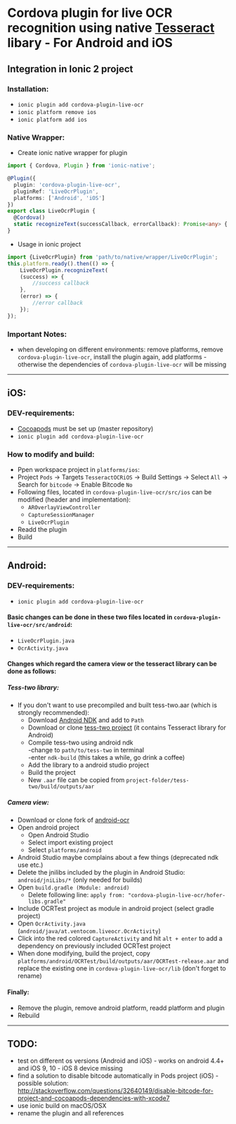 # Cordova plugin for live OCR recognition using native [Tesseract](https://github.com/tesseract-ocr/tesseract) libary - For Android and iOS

## Integration in Ionic 2 project

### Installation:
* `ionic plugin add cordova-plugin-live-ocr`
* `ionic platform remove ios`
* `ionic platform add ios`

### Native Wrapper:
* Create ionic native wrapper for plugin  
```typescript
import { Cordova, Plugin } from 'ionic-native';

@Plugin({
  plugin: 'cordova-plugin-live-ocr',
  pluginRef: 'LiveOcrPlugin',
  platforms: ['Android', 'iOS']
})
export class LiveOcrPlugin {
  @Cordova()
  static recognizeText(successCallback, errorCallback): Promise<any> { return; }
}
```

* Usage in ionic project  
```typescript
import {LiveOcrPlugin} from 'path/to/native/wrapper/LiveOcrPlugin';
this.platform.ready().then(() => {
    LiveOcrPlugin.recognizeText(
    (success) => {
        //success callback
    },
    (error) => {
        //error callback
    });
});
```

### Important Notes:
* when developing on different environments: remove platforms, remove `cordova-plugin-live-ocr`, install the plugin again, add platforms - otherwise the dependencies of `cordova-plugin-live-ocr` will be missing

--------------------------------------------------------------------------- 

## iOS:

### DEV-requirements: 
* [Cocoapods](https://cocoapods.org) must be set up (master repository) 
* `ionic plugin add cordova-plugin-live-ocr`

### How to modify and build:
* Ppen workspace project in `platforms/ios`: 
* Project `Pods` -> Targets `TesseractOCRiOS` -> Build Settings -> Select `All` -> Search for `bitcode` -> Enable Bitcode `No`
* Following files, located in `cordova-plugin-live-ocr/src/ios` can be modified (header and implementation):
  * `AROverlayViewController`
  * `CaptureSessionManager`
  * `LiveOcrPlugin`
* Readd the plugin
* Build

--------------------------------------------------------------------------- 

## Android:

### DEV-requirements:
* `ionic plugin add cordova-plugin-live-ocr`

#### Basic changes can be done in these two files located in `cordova-plugin-live-ocr/src/android`:
* `LiveOcrPlugin.java`
* `OcrActivity.java`  

#### Changes which regard the camera view or the tesseract library can be done as follows:
##### Tess-two library:
* If you don't want to use precompiled and built tess-two.aar (which is strongly recommended):
  * Download [Android NDK](https://developer.android.com/ndk/downloads/index.html) and add to `Path`
  * Download or clone [tess-two project](https://github.com/rmtheis/tess-two) (it contains Tesseract library for Android) 
  * Compile tess-two using android ndk  
-change to `path/to/tess-two` in terminal  
-enter `ndk-build` (this takes a while, go drink a coffee)
  * Add the library to a android studio project
  * Build the project
  * New `.aar` file can be copied from `project-folder/tess-two/build/outputs/aar`

##### Camera view:
* Download or clone fork of [android-ocr](https://github.com/rmtheis/android-ocr)
* Open android project
  * Open Android Studio
  * Select import existing project
  * Select `platforms/android`
* Android Studio maybe complains about a few things (deprecated ndk use etc.)
* Delete the jnilibs included by the plugin in Android Studio: `android/jniLibs/*` (only needed for builds)
* Open `build.gradle (Module: android)`
  * Delete following line: `apply from: "cordova-plugin-live-ocr/hofer-libs.gradle"`
* Include OCRTest project as module in android project (select gradle project)
* Open `OcrActivity.java` (`android/java/at.ventocom.liveocr.OcrActivity`)
* Click into the red colored `CaptureActivity` and hit `alt + enter` to add a dependency on previously included OCRTest project
* When done modifying, build the project, copy `platforms/android/OCRTest/build/outputs/aar/OCRTest-release.aar` and replace the existing one in `cordova-plugin-live-ocr/lib` (don't forget to rename)

#### Finally:
* Remove the plugin, remove android platform, readd platform and plugin
* Rebuild

--------------------------------------------------------------------------- 

## TODO:
* test on different os versions (Android and iOS) - works on android 4.4+ and iOS 9, 10 - iOS 8 device missing
* find a solution to disable bitcode automatically in Pods project (iOS) - possible solution: http://stackoverflow.com/questions/32640149/disable-bitcode-for-project-and-cocoapods-dependencies-with-xcode7
* use ionic build on macOS/OSX
* rename the plugin and all references